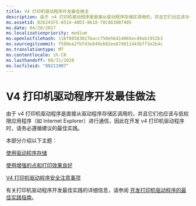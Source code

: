 ```yaml
---
title: V4 打印机驱动程序开发最佳做法
description: 由于 v4 打印机驱动程序是直接从驱动程序存储区调用的，并且它们也应该与低权限应用程序（如 Internet Explorer）进行通信，因此在开发 v4 打印机驱动程序时，请务必遵循建议的最佳实践。
ms.assetid: D26241F5-A514-40D3-8618-70C8636B7405
ms.date: 04/20/2017
ms.localizationpriority: medium
ms.openlocfilehash: 118f08583027bacc750e56414065ecd9ab1952b3
ms.sourcegitcommit: f500ea2fbfd3e849eb82ee67d011443bff3e2b4c
ms.translationtype: MT
ms.contentlocale: zh-CN
ms.lasthandoff: 08/31/2020
ms.locfileid: "89211907"
---
```

# <a name="v4-printer-driver-development-best-practices"></a>V4 打印机驱动程序开发最佳做法


由于 v4 打印机驱动程序是直接从驱动程序存储区调用的，并且它们也应该与低权限应用程序（如 Internet Explorer）进行通信，因此在开发 v4 打印机驱动程序时，请务必遵循建议的最佳实践。

本部分介绍以下主题：

[使用驱动程序存储](working-with-the-driver-store.md)

[使用增强的点和打印效果良好](working-well-with-enhanced-point-and-print.md)

[V4 打印机驱动程序安全注意事项](v4-printer-driver-security-considerations.md)

有关打印机驱动程序开发最佳实践的详细信息，请参阅 [开发打印机驱动程序的最佳实践指南](/previous-versions/windows/hardware/design/dn653553(v=vs.85))。

 

